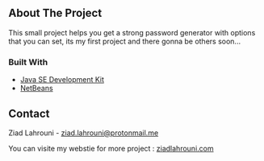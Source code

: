 <!-- ABOUT THE PROJECT -->
## About The Project

This small project helps you get a strong password generator with options that you can set, its my first project and there gonna be others soon...


<!-- Built With -->
### Built With
- [Java SE Development Kit ](https://www.oracle.com/java/technologies/downloads/)
- [NetBeans](https://netbeans.apache.org/)


<!-- CONTACT -->
## Contact

Ziad Lahrouni - ziad.lahrouni@protonmail.me

You can visite my webstie for more project : [ziadlahrouni.com](https://ziadlahrouni.com)


